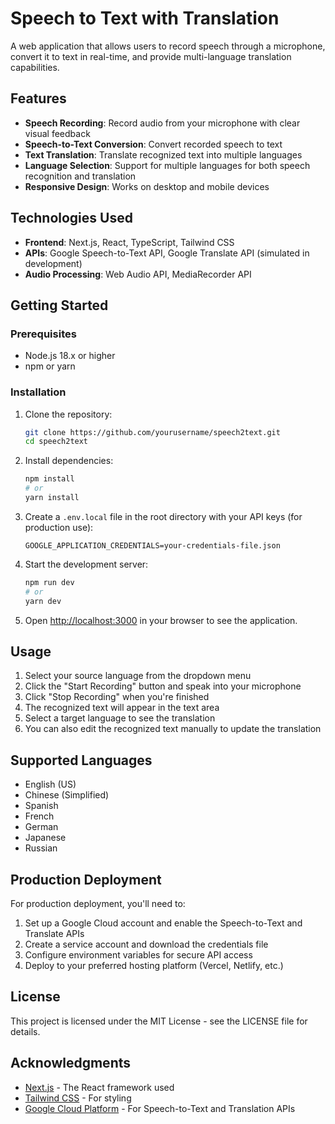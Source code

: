 # Speech to Text with Translation

A web application that allows users to record speech through a microphone, convert it to text in real-time, and provide multi-language translation capabilities.

## Features

- **Speech Recording**: Record audio from your microphone with clear visual feedback
- **Speech-to-Text Conversion**: Convert recorded speech to text
- **Text Translation**: Translate recognized text into multiple languages
- **Language Selection**: Support for multiple languages for both speech recognition and translation
- **Responsive Design**: Works on desktop and mobile devices

## Technologies Used

- **Frontend**: Next.js, React, TypeScript, Tailwind CSS
- **APIs**: Google Speech-to-Text API, Google Translate API (simulated in development)
- **Audio Processing**: Web Audio API, MediaRecorder API

## Getting Started

### Prerequisites

- Node.js 18.x or higher
- npm or yarn

### Installation

1. Clone the repository:
   ```bash
   git clone https://github.com/yourusername/speech2text.git
   cd speech2text
   ```

2. Install dependencies:
   ```bash
   npm install
   # or
   yarn install
   ```

3. Create a `.env.local` file in the root directory with your API keys (for production use):
   ```
   GOOGLE_APPLICATION_CREDENTIALS=your-credentials-file.json
   ```

4. Start the development server:
   ```bash
   npm run dev
   # or
   yarn dev
   ```

5. Open [http://localhost:3000](http://localhost:3000) in your browser to see the application.

## Usage

1. Select your source language from the dropdown menu
2. Click the "Start Recording" button and speak into your microphone
3. Click "Stop Recording" when you're finished
4. The recognized text will appear in the text area
5. Select a target language to see the translation
6. You can also edit the recognized text manually to update the translation

## Supported Languages

- English (US)
- Chinese (Simplified)
- Spanish
- French
- German
- Japanese
- Russian

## Production Deployment

For production deployment, you'll need to:

1. Set up a Google Cloud account and enable the Speech-to-Text and Translate APIs
2. Create a service account and download the credentials file
3. Configure environment variables for secure API access
4. Deploy to your preferred hosting platform (Vercel, Netlify, etc.)

## License

This project is licensed under the MIT License - see the LICENSE file for details.

## Acknowledgments

- [Next.js](https://nextjs.org/) - The React framework used
- [Tailwind CSS](https://tailwindcss.com/) - For styling
- [Google Cloud Platform](https://cloud.google.com/) - For Speech-to-Text and Translation APIs
